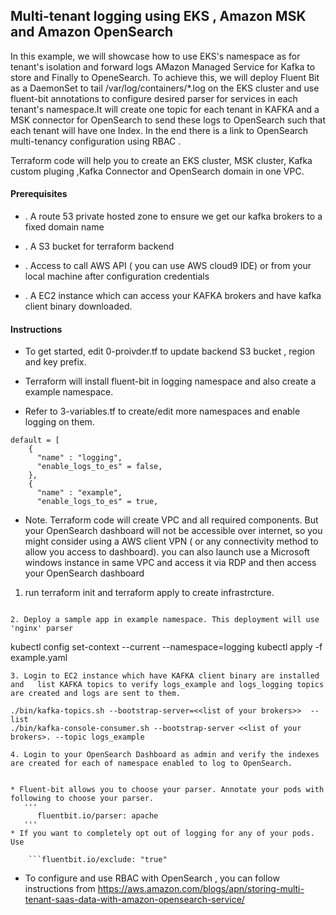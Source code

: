 ## Multi-tenant logging using EKS , Amazon MSK and  Amazon OpenSearch

In this example, we will showcase how to use EKS's namespace as for tenant's isolation and forward logs AMazon Managed Service for Kafka to store and Finally to OpeneSearch. To achieve this, we will deploy Fluent Bit as a DaemonSet to tail /var/log/containers/*.log on the EKS cluster and use fluent-bit annotations to configure desired parser for services in each tenant's namespace.It will create one topic for each tenant in KAFKA and a MSK connector for OpenSearch to send these logs to OpenSearch such that each tenant will have one Index. In the end there is a link to OpenSearch multi-tenancy configuration using RBAC .

Terraform code will help you to create an EKS cluster, MSK cluster, Kafka custom pluging ,Kafka Connector  and OpenSearch domain in one VPC.

#### Prerequisites

* . A route 53 private hosted zone to ensure we get our kafka brokers to a fixed domain name

* . A S3 bucket for terraform backend
* . Access to call AWS API ( you can use AWS cloud9 IDE) or from your local machine after configuration credentials 
* . A EC2 instance  which can access your KAFKA brokers and have kafka client binary downloaded.

#### Instructions

* To get started, edit 0-proivder.tf to update backend S3 bucket , region and key prefix.

* Terraform will install fluent-bit in logging namespace and also create a example namespace.

* Refer to 3-variables.tf to create/edit more namespaces and enable logging on them.
```
default = [
    {
      "name" : "logging",
      "enable_logs_to_es" = false,
    },
    {
      "name" : "example",
      "enable_logs_to_es" = true,
```
* Note. Terraform code will create VPC and all required components. But your OpenSearch dashboard will not be accessible over internet, so you might consider using a AWS client VPN ( or any connectivity method to allow you access to dashboard). you can also launch use a Microsoft windows instance in same VPC and access it via RDP and then access your OpenSearch dashboard 

1. run terraform init  and terraform apply to create infrastrcture.
``` wait for terraform to complete. It can take approximatly 30-35 mins to provison MSK and Kafka connector to become "Running" 

2. Deploy a sample app in example namespace. This deployment will use 'nginx' parser
```
kubectl config set-context --current --namespace=logging
kubectl apply -f example.yaml
```
3. Login to EC2 instance which have KAFKA client binary are installed and   list KAFKA topics to verify logs_example and logs_logging topics are created and logs are sent to them.
 
./bin/kafka-topics.sh --bootstrap-server=<<list of your brokers>>  --list
./bin/kafka-console-consumer.sh --bootstrap-server <<list of your brokers>. --topic logs_example    

4. Login to your OpenSearch Dashboard as admin and verify the indexes are created for each of namespace enabled to log to OpenSearch. 


* Fluent-bit allows you to choose your parser. Annotate your pods with following to choose your parser.
   '''
      fluentbit.io/parser: apache
   '''
* If you want to completely opt out of logging for any of your pods. Use

	```fluentbit.io/exclude: "true"
```
* To configure and use RBAC with OpenSearch , you can follow instructions from https://aws.amazon.com/blogs/apn/storing-multi-tenant-saas-data-with-amazon-opensearch-service/

